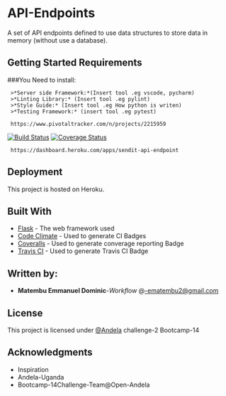 # API-Endpoints

A set of API endpoints defined to use data structures
to store data in memory (without use a database).

## Getting Started Requirements

###You Need to install:
```
 >*Server side Framework:*(Insert tool .eg vscode, pycharm)
 >*Linting Library:* (Insert tool .eg pylint)
 >*Style Guide:* (Insert tool .eg How python is writen)
 >*Testing Framework:* (insert tool .eg pytest)
 ```

```
 https://www.pivotaltracker.com/n/projects/2215959
```
[![Build Status](https://travis-ci.com/ManuelDominic/API-Endpoints.svg?branch=develop)](https://travis-ci.com/ManuelDominic/API-Endpoints) [![Coverage Status](https://coveralls.io/repos/github/ManuelDominic/API-Endpoints/badge.svg?branch=develop)](https://coveralls.io/github/ManuelDominic/API-Endpoints?branch=develop)


```
 https://dashboard.heroku.com/apps/sendit-api-endpoint

```  

## Deployment

This project is hosted on Heroku.

## Built With

* [Flask](http://flask.pocoo.org/) - The web framework used
* [Code Climate](https://maven.apache.org/) - Used to generate CI Badges
* [Coveralls](https://coveralls.io/) - Used to generate converage reporting Badge
* [Travis CI](https://travis-ci.org/) - Used to generate Travis CI Badge


## Written by:

* **Matembu Emmanuel Dominic**-*Workflow* @-ematembu2@gmail.com

## License

This project is licensed under [@Andela](https://andela.com/fellowship/) challenge-2 Bootcamp-14

## Acknowledgments
* Inspiration
* Andela-Uganda
* Bootcamp-14Challenge-Team@Open-Andela

